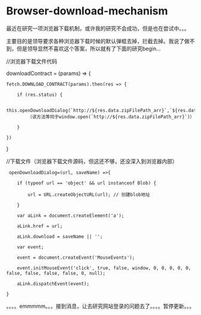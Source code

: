 # Browser-download-mechanism

最近在研究一项浏览器下载机制，或许我的研究不会成功，但是也在尝试中。。。

主要目的是领导要求各种浏览器下载时候的默认弹框去掉，拦截去掉。我说了做不到，但是领导显然不喜欢这个答案，所以就有了下面的研究begin...

//浏览器下载文件代码

downloadContract = (params) => {

    fetch.DOWNLOAD_CONTRACT(params).then(res => {
    
        if (res.status) {
        
            this.openDownloadDialog(`http://${res.data.zipFilePath_arr}`,`${res.data.zipFilePath_arr}`)
            （该方法等同于window.open(`http://${res.data.zipFilePath_arr}`)）
            
        }
        
    })
    
}

//下载文件（浏览器下载文件源码，但这还不够，还没深入到浏览器内部）

     openDownloadDialog=(url, saveName) =>{
     
        if (typeof url == 'object' && url instanceof Blob) {
        
            url = URL.createObjectURL(url); // 创建blob地址
            
        }
        
        var aLink = document.createElement('a');
        
        aLink.href = url;
        
        aLink.download = saveName || '';
        
        var event;
        
        event = document.createEvent('MouseEvents');
        
        event.initMouseEvent('click', true, false, window, 0, 0, 0, 0, 0, false, false, false, false, 0, null);
        
        aLink.dispatchEvent(event);
        
    }

。。。。emmmmm。。。接到消息，让去研究网站登录的问题去了。。。。暂停更新。。。
